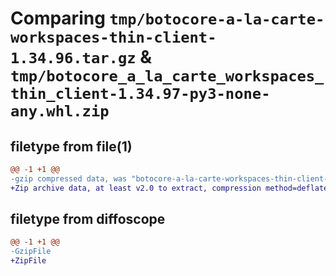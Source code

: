 # Comparing `tmp/botocore-a-la-carte-workspaces-thin-client-1.34.96.tar.gz` & `tmp/botocore_a_la_carte_workspaces_thin_client-1.34.97-py3-none-any.whl.zip`

## filetype from file(1)

```diff
@@ -1 +1 @@
-gzip compressed data, was "botocore-a-la-carte-workspaces-thin-client-1.34.96.tar", last modified: Thu May  2 01:01:42 2024, max compression
+Zip archive data, at least v2.0 to extract, compression method=deflate
```

## filetype from diffoscope

```diff
@@ -1 +1 @@
-GzipFile
+ZipFile
```

